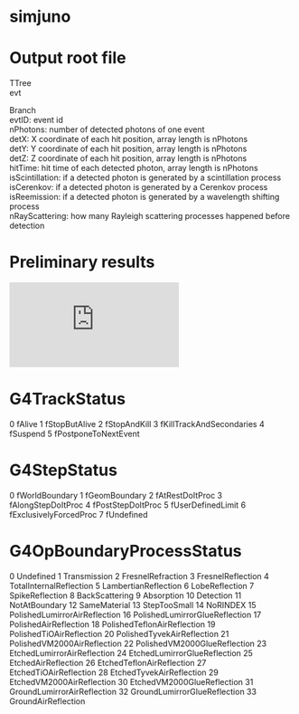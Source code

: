 # simjuno

# Output root file
TTree  
evt  

Branch  
evtID: event id  
nPhotons: number of detected photons of one event  
detX: X coordinate of each hit position, array length is nPhotons  
detY: Y coordinate of each hit position, array length is nPhotons  
detZ: Z coordinate of each hit position, array length is nPhotons  
hitTime: hit time of each detected photon, array length is nPhotons  
isScintillation: if a detected photon is generated by a scintillation process  
isCerenkov: if a detected photon is generated by a Cerenkov process  
isReemission: if a detected photon is generated by a wavelength shifting process  
nRayScattering: how many Rayleigh scattering processes happened before detection  

# Preliminary results
![0m_PE](https://github.com/Wgoodman007/simjuno/raw/master/result/0m_PE.pdf)

# G4TrackStatus
0   fAlive
1   fStopButAlive
2   fStopAndKill
3   fKillTrackAndSecondaries
4   fSuspend
5   fPostponeToNextEvent

# G4StepStatus
0   fWorldBoundary
1   fGeomBoundary
2   fAtRestDoItProc
3   fAlongStepDoItProc
4   fPostStepDoItProc
5   fUserDefinedLimit
6   fExclusivelyForcedProc
7   fUndefined

# G4OpBoundaryProcessStatus
0   Undefined
1   Transmission
2   FresnelRefraction
3   FresnelReflection
4   TotalInternalReflection
5   LambertianReflection
6   LobeReflection
7   SpikeReflection
8   BackScattering
9   Absorption
10   Detection
11   NotAtBoundary
12   SameMaterial
13   StepTooSmall
14   NoRINDEX
15   PolishedLumirrorAirReflection
16   PolishedLumirrorGlueReflection
17   PolishedAirReflection
18   PolishedTeflonAirReflection
19   PolishedTiOAirReflection
20   PolishedTyvekAirReflection
21   PolishedVM2000AirReflection
22   PolishedVM2000GlueReflection
23   EtchedLumirrorAirReflection
24   EtchedLumirrorGlueReflection
25   EtchedAirReflection
26   EtchedTeflonAirReflection
27   EtchedTiOAirReflection
28   EtchedTyvekAirReflection
29   EtchedVM2000AirReflection
30   EtchedVM2000GlueReflection
31   GroundLumirrorAirReflection
32   GroundLumirrorGlueReflection
33   GroundAirReflection
